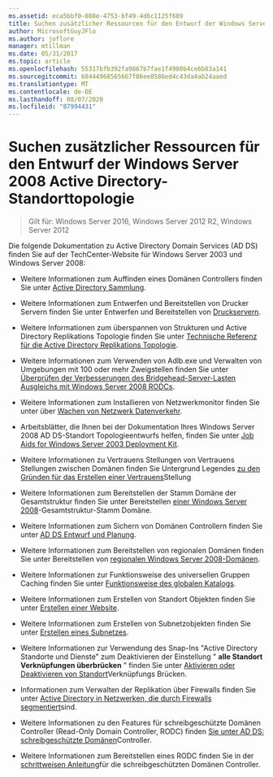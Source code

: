 ```yaml
---
ms.assetid: eca5bbf0-088e-4753-bf49-4d6c1125f689
title: Suchen zusätzlicher Ressourcen für den Entwurf der Windows Server 2008 Active Directory-Standorttopologie
author: MicrosoftGuyJFlo
ms.author: joflore
manager: mtillman
ms.date: 05/31/2017
ms.topic: article
ms.openlocfilehash: 55317bfb392fa9867b7fae1f4900b4ce6b83a141
ms.sourcegitcommit: 68444968565667f86ee0586ed4c43da4ab24aaed
ms.translationtype: MT
ms.contentlocale: de-DE
ms.lasthandoff: 08/07/2020
ms.locfileid: "87994431"
---
```

# <a name="finding-additional-resources-for-windows-server-2008-active-directory-site-topology-design"></a>Suchen zusätzlicher Ressourcen für den Entwurf der Windows Server 2008 Active Directory-Standorttopologie

> Gilt für: Windows Server 2016, Windows Server 2012 R2, Windows Server 2012

Die folgende Dokumentation zu Active Directory Domain Services (AD DS) finden Sie auf der TechCenter-Website für Windows Server 2003 und Windows Server 2008:

- Weitere Informationen zum Auffinden eines Domänen Controllers finden Sie unter [Active Directory Sammlung](/previous-versions/windows/it-pro/windows-server-2003/cc780036(v=ws.10)).

- Weitere Informationen zum Entwerfen und Bereitstellen von Drucker Servern finden Sie unter Entwerfen und Bereitstellen von [Druckservern](/previous-versions/windows/it-pro/windows-server-2003/cc785842(v=ws.10)).

- Weitere Informationen zum überspannen von Strukturen und Active Directory Replikations Topologie finden Sie unter [Technische Referenz für die Active Directory Replikations Topologie](/previous-versions/windows/it-pro/windows-server-2003/cc755326(v=ws.10)).

- Weitere Informationen zum Verwenden von Adlb.exe und Verwalten von Umgebungen mit 100 oder mehr Zweigstellen finden Sie unter [Überprüfen der Verbesserungen des Bridgehead-Server-Lasten Ausgleichs mit Windows Server 2008 RODCs](/previous-versions/windows/it-pro/windows-server-2008-r2-and-2008/dd735927(v%3dws.10)).

- Weitere Informationen zum Installieren von Netzwerkmonitor finden Sie unter über [Wachen von Netzwerk Datenverkehr](/previous-versions/windows/it-pro/windows-server-2003/cc783075(v=ws.10)).

- Arbeitsblätter, die Ihnen bei der Dokumentation Ihres Windows Server 2008 AD DS-Standort Topologieentwurfs helfen, finden Sie unter [Job Aids for Windows Server 2003 Deployment Kit](https://microsoft.com/download/details.aspx?id=9608).

- Weitere Informationen zu Vertrauens Stellungen von Vertrauens Stellungen zwischen Domänen finden Sie Untergrund Legendes [zu den Gründen für das Erstellen einer Vertrauens](/previous-versions/windows/it-pro/windows-server-2008-r2-and-2008/cc754538(v=ws.11))Stellung

- Weitere Informationen zum Bereitstellen der Stamm Domäne der Gesamtstruktur finden Sie unter Bereitstellen [einer Windows Server 2008](/previous-versions/windows/it-pro/windows-server-2008-r2-and-2008/cc731174(v=ws.10))-Gesamtstruktur-Stamm Domäne.

- Weitere Informationen zum Sichern von Domänen Controllern finden Sie unter [AD DS Entwurf und Planung](./ad-ds-design-and-planning.md).

- Weitere Informationen zum Bereitstellen von regionalen Domänen finden Sie unter Bereitstellen von [regionalen Windows Server 2008-Domänen](/previous-versions/windows/it-pro/windows-server-2008-r2-and-2008/cc755118(v=ws.10)).

- Weitere Informationen zur Funktionsweise des universellen Gruppen Caching finden Sie unter [Funktionsweise des globalen Katalogs](/previous-versions/windows/it-pro/windows-server-2003/cc737410(v=ws.10)).

- Weitere Informationen zum Erstellen von Standort Objekten finden Sie unter [Erstellen einer Website](/previous-versions/windows/it-pro/windows-server-2008-r2-and-2008/cc772304(v=ws.11)).

- Weitere Informationen zum Erstellen von Subnetzobjekten finden Sie unter [Erstellen eines Subnetzes](/previous-versions/windows/it-pro/windows-server-2008-r2-and-2008/cc770372(v=ws.11)).

- Weitere Informationen zur Verwendung des Snap-Ins "Active Directory Standorte und Dienste" zum Deaktivieren der Einstellung " **alle Standort Verknüpfungen überbrücken** " finden Sie unter [Aktivieren oder Deaktivieren von Standort](/previous-versions/windows/it-pro/windows-server-2003/cc738789(v=ws.10))Verknüpfungs Brücken.

- Informationen zum Verwalten der Replikation über Firewalls finden Sie unter [Active Directory in Netzwerken, die durch Firewalls segmentiert](https://microsoft.com/download/details.aspx?familyid=c2ef3846-43f0-4caf-9767-a9166368434e)sind.

- Weitere Informationen zu den Features für schreibgeschützte Domänen Controller (Read-Only Domain Controller, RODC) finden [Sie unter AD DS: schreibgeschützte Domänen](/previous-versions/windows/it-pro/windows-server-2008-r2-and-2008/cc732801(v=ws.10))Controller.

- Weitere Informationen zum Bereitstellen eines RODC finden Sie in der [schrittweisen Anleitung](/previous-versions/windows/it-pro/windows-server-2008-r2-and-2008/cc772234(v=ws.10))für die schreibgeschützten Domänen Controller.